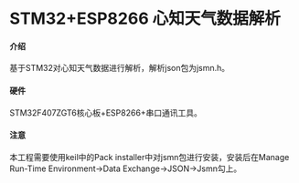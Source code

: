 # STM32+ESP8266 心知天气数据解析

#### 介绍
基于STM32对心知天气数据进行解析，解析json包为jsmn.h。

#### 硬件
STM32F407ZGT6核心板+ESP8266+串口通讯工具。

#### 注意
本工程需要使用keil中的Pack installer中对jsmn包进行安装，安装后在Manage Run-Time Environment->Data Exchange->JSON->Jsmn勾上。